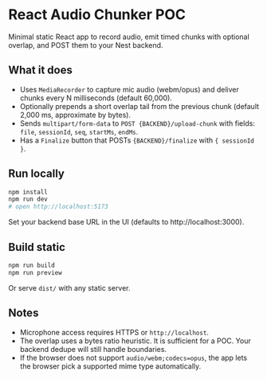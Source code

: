 # React Audio Chunker POC

Minimal static React app to record audio, emit timed chunks with optional overlap, and POST them to your Nest backend.

## What it does
- Uses `MediaRecorder` to capture mic audio (webm/opus) and deliver chunks every N milliseconds (default 60,000).
- Optionally prepends a short overlap tail from the previous chunk (default 2,000 ms, approximate by bytes).
- Sends `multipart/form-data` to `POST {BACKEND}/upload-chunk` with fields: `file`, `sessionId`, `seq`, `startMs`, `endMs`.
- Has a `Finalize` button that POSTs `{BACKEND}/finalize` with `{ sessionId }`.

## Run locally
```bash
npm install
npm run dev
# open http://localhost:5173
```

Set your backend base URL in the UI (defaults to http://localhost:3000).

## Build static
```bash
npm run build
npm run preview
```

Or serve `dist/` with any static server.

## Notes
- Microphone access requires HTTPS or `http://localhost`.
- The overlap uses a bytes ratio heuristic. It is sufficient for a POC. Your backend dedupe will still handle boundaries.
- If the browser does not support `audio/webm;codecs=opus`, the app lets the browser pick a supported mime type automatically.